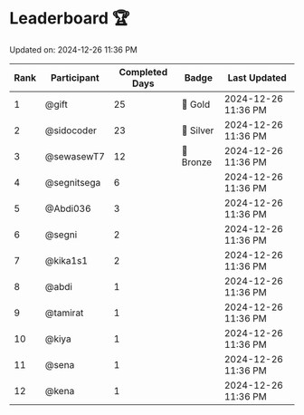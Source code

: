 # Leaderboard 🏆

Updated on: 2024-12-26 11:36 PM

| Rank | Participant       | Completed Days | Badge      | Last Updated         |
|------|-------------------|----------------|------------|----------------------|
| 1    | @gift             | 25             | 🏅 Gold     | 2024-12-26 11:36 PM |
| 2    | @sidocoder        | 23             | 🥈 Silver   | 2024-12-26 11:36 PM |
| 3    | @sewasewT7        | 12             | 🥉 Bronze   | 2024-12-26 11:36 PM |
| 4    | @segnitsega       | 6              |            | 2024-12-26 11:36 PM |
| 5    | @Abdi036          | 3              |            | 2024-12-26 11:36 PM |
| 6    | @segni            | 2              |            | 2024-12-26 11:36 PM |
| 7    | @kika1s1          | 2              |            | 2024-12-26 11:36 PM |
| 8    | @abdi             | 1              |            | 2024-12-26 11:36 PM |
| 9    | @tamirat          | 1              |            | 2024-12-26 11:36 PM |
| 10   | @kiya             | 1              |            | 2024-12-26 11:36 PM |
| 11   | @sena             | 1              |            | 2024-12-26 11:36 PM |
| 12   | @kena             | 1              |            | 2024-12-26 11:36 PM |
